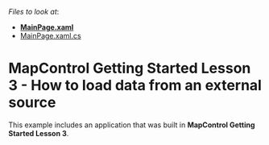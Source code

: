 <!-- default file list -->
*Files to look at*:

* **[MainPage.xaml](./CS/WinRT_MapControl_Lesson3/MainPage.xaml)**
* [MainPage.xaml.cs](./CS/WinRT_MapControl_Lesson3/MainPage.xaml.cs)
<!-- default file list end -->
# MapControl Getting Started Lesson 3 - How to load data from an external source


This example includes an application that was built in <strong>MapControl Getting Started Lesson 3</strong>.

<br/>


